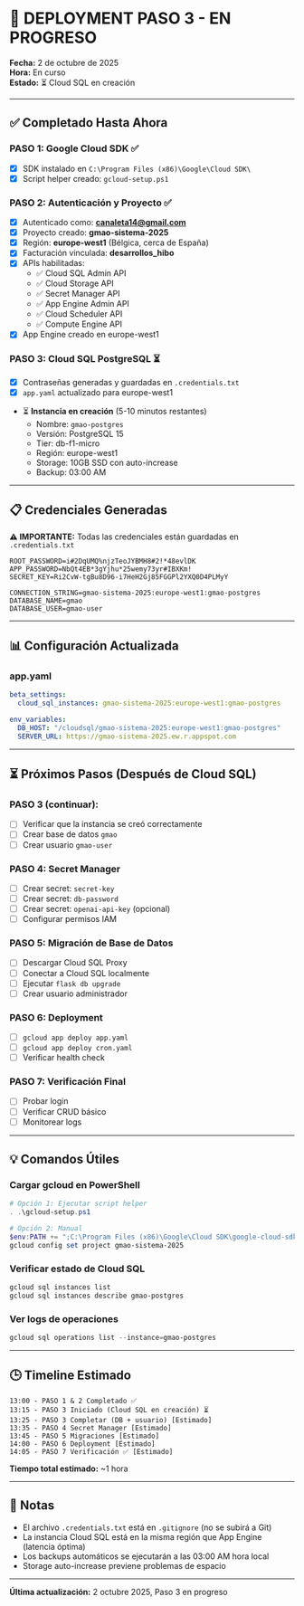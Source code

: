 # 🚀 DEPLOYMENT PASO 3 - EN PROGRESO

**Fecha:** 2 de octubre de 2025  
**Hora:** En curso  
**Estado:** ⏳ Cloud SQL en creación

---

## ✅ Completado Hasta Ahora

### PASO 1: Google Cloud SDK ✅
- [x] SDK instalado en `C:\Program Files (x86)\Google\Cloud SDK\`
- [x] Script helper creado: `gcloud-setup.ps1`

### PASO 2: Autenticación y Proyecto ✅
- [x] Autenticado como: **canaleta14@gmail.com**
- [x] Proyecto creado: **gmao-sistema-2025**
- [x] Región: **europe-west1** (Bélgica, cerca de España)
- [x] Facturación vinculada: **desarrollos_hibo**
- [x] APIs habilitadas:
  - ✅ Cloud SQL Admin API
  - ✅ Cloud Storage API
  - ✅ Secret Manager API
  - ✅ App Engine Admin API
  - ✅ Cloud Scheduler API
  - ✅ Compute Engine API
- [x] App Engine creado en europe-west1

### PASO 3: Cloud SQL PostgreSQL ⏳
- [x] Contraseñas generadas y guardadas en `.credentials.txt`
- [x] `app.yaml` actualizado para europe-west1
- ⏳ **Instancia en creación** (5-10 minutos restantes)
  - Nombre: `gmao-postgres`
  - Versión: PostgreSQL 15
  - Tier: db-f1-micro
  - Región: europe-west1
  - Storage: 10GB SSD con auto-increase
  - Backup: 03:00 AM

---

## 📋 Credenciales Generadas

**⚠️ IMPORTANTE:** Todas las credenciales están guardadas en `.credentials.txt`

```
ROOT_PASSWORD=i#2DqUMQ%njzTeoJYBMH8#2!*48evlDK
APP_PASSWORD=NbQt4EB*3gYjhu*25wemy73yr#IBXKm!
SECRET_KEY=Ri2CvW-tgBu8D96-i7HeH2Gj85FGGPl2YXQ0D4PLMyY

CONNECTION_STRING=gmao-sistema-2025:europe-west1:gmao-postgres
DATABASE_NAME=gmao
DATABASE_USER=gmao-user
```

---

## 📊 Configuración Actualizada

### app.yaml
```yaml
beta_settings:
  cloud_sql_instances: gmao-sistema-2025:europe-west1:gmao-postgres

env_variables:
  DB_HOST: "/cloudsql/gmao-sistema-2025:europe-west1:gmao-postgres"
  SERVER_URL: https://gmao-sistema-2025.ew.r.appspot.com
```

---

## ⏳ Próximos Pasos (Después de Cloud SQL)

### PASO 3 (continuar):
- [ ] Verificar que la instancia se creó correctamente
- [ ] Crear base de datos `gmao`
- [ ] Crear usuario `gmao-user`

### PASO 4: Secret Manager
- [ ] Crear secret: `secret-key`
- [ ] Crear secret: `db-password`
- [ ] Crear secret: `openai-api-key` (opcional)
- [ ] Configurar permisos IAM

### PASO 5: Migración de Base de Datos
- [ ] Descargar Cloud SQL Proxy
- [ ] Conectar a Cloud SQL localmente
- [ ] Ejecutar `flask db upgrade`
- [ ] Crear usuario administrador

### PASO 6: Deployment
- [ ] `gcloud app deploy app.yaml`
- [ ] `gcloud app deploy cron.yaml`
- [ ] Verificar health check

### PASO 7: Verificación Final
- [ ] Probar login
- [ ] Verificar CRUD básico
- [ ] Monitorear logs

---

## 💡 Comandos Útiles

### Cargar gcloud en PowerShell
```powershell
# Opción 1: Ejecutar script helper
. .\gcloud-setup.ps1

# Opción 2: Manual
$env:PATH += ";C:\Program Files (x86)\Google\Cloud SDK\google-cloud-sdk\bin"
gcloud config set project gmao-sistema-2025
```

### Verificar estado de Cloud SQL
```powershell
gcloud sql instances list
gcloud sql instances describe gmao-postgres
```

### Ver logs de operaciones
```powershell
gcloud sql operations list --instance=gmao-postgres
```

---

## 🕒 Timeline Estimado

```
13:00 - PASO 1 & 2 Completado ✅
13:15 - PASO 3 Iniciado (Cloud SQL en creación) ⏳
13:25 - PASO 3 Completar (DB + usuario) [Estimado]
13:35 - PASO 4 Secret Manager [Estimado]
13:45 - PASO 5 Migraciones [Estimado]
14:00 - PASO 6 Deployment [Estimado]
14:05 - PASO 7 Verificación ✅ [Estimado]
```

**Tiempo total estimado:** ~1 hora

---

## 📝 Notas

- El archivo `.credentials.txt` está en `.gitignore` (no se subirá a Git)
- La instancia Cloud SQL está en la misma región que App Engine (latencia óptima)
- Los backups automáticos se ejecutarán a las 03:00 AM hora local
- Storage auto-increase previene problemas de espacio

---

**Última actualización:** 2 octubre 2025, Paso 3 en progreso
